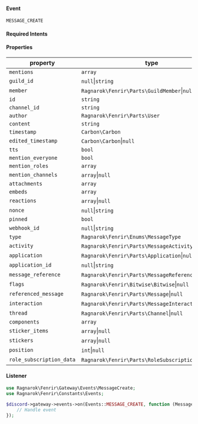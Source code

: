 #### Event
`MESSAGE_CREATE`

#### Required Intents

#### Properties
|property|type|
|--------|----|
|`mentions`|`array`|
|`guild_id`|`null`&#124;`string`|
|`member`|`Ragnarok\Fenrir\Parts\GuildMember`&#124;`null`|
|`id`|`string`|
|`channel_id`|`string`|
|`author`|`Ragnarok\Fenrir\Parts\User`|
|`content`|`string`|
|`timestamp`|`Carbon\Carbon`|
|`edited_timestamp`|`Carbon\Carbon`&#124;`null`|
|`tts`|`bool`|
|`mention_everyone`|`bool`|
|`mention_roles`|`array`|
|`mention_channels`|`array`&#124;`null`|
|`attachments`|`array`|
|`embeds`|`array`|
|`reactions`|`array`&#124;`null`|
|`nonce`|`null`&#124;`string`|
|`pinned`|`bool`|
|`webhook_id`|`null`&#124;`string`|
|`type`|`Ragnarok\Fenrir\Enums\MessageType`|
|`activity`|`Ragnarok\Fenrir\Parts\MessageActivity`&#124;`null`|
|`application`|`Ragnarok\Fenrir\Parts\Application`&#124;`null`|
|`application_id`|`null`&#124;`string`|
|`message_reference`|`Ragnarok\Fenrir\Parts\MessageReference`&#124;`null`|
|`flags`|`Ragnarok\Fenrir\Bitwise\Bitwise`&#124;`null`|
|`referenced_message`|`Ragnarok\Fenrir\Parts\Message`&#124;`null`|
|`interaction`|`Ragnarok\Fenrir\Parts\MessageInteraction`&#124;`null`|
|`thread`|`Ragnarok\Fenrir\Parts\Channel`&#124;`null`|
|`components`|`array`|
|`sticker_items`|`array`&#124;`null`|
|`stickers`|`array`&#124;`null`|
|`position`|`int`&#124;`null`|
|`role_subscription_data`|`Ragnarok\Fenrir\Parts\RoleSubscriptionData`&#124;`null`|

#### Listener
```php
use Ragnarok\Fenrir\Gateway\Events\MessageCreate;
use Ragnarok\Fenrir\Constants\Events;

$discord->gateway->events->on(Events::MESSAGE_CREATE, function (MessageCreate $event) {
    // Handle event
});
```
